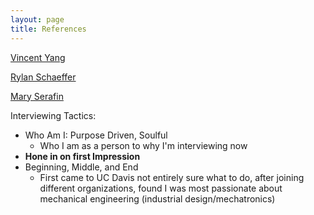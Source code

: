 ```yaml
---
layout: page
title: References 
---
```


[Vincent Yang](vincentyang.me)

[Rylan Schaeffer](http://rylanschaeffer.github.io)

[Mary Serafin](https://www.linkedin.com/in/mlserafin)

Interviewing Tactics: 
* Who Am I: Purpose Driven, Soulful
  - Who I am as a person to why I'm interviewing now
* **Hone in on first Impression**
* Beginning, Middle, and End 
  - First came to UC Davis not entirely sure what to do, after joining different organizations, found I was most passionate about mechanical engineering (industrial design/mechatronics) 
  



 
 
